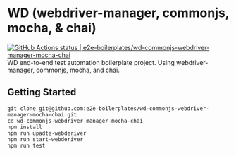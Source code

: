 # WD (webdriver-manager, commonjs, mocha, & chai)

[![GitHub Actions status | e2e-boilerplates/wd-commonjs-webdriver-manager-mocha-chai](https://github.com//e2e-boilerplates/wd-commonjs-webdriver-manager-mocha-chai/workflows/NodeCI/badge.svg)](https://github.com//e2e-boilerplates/wd-commonjs-webdriver-manager-mocha-chai/actions?workflow=NodeCI)
WD end-to-end test automation boilerplate project. Using webdriver-manager, commonjs, mocha, and chai.

## Getting Started

    git clone git@github.com:e2e-boilerplates/wd-commonjs-webdriver-manager-mocha-chai.git
    cd wd-commonjs-webdriver-manager-mocha-chai
    npm install
    npm run upadte-webderiver
    npm run start-webderiver
    npm run test
